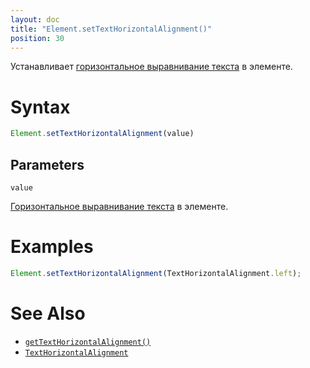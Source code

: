 ```yaml
---
layout: doc
title: "Element.setTextHorizontalAlignment()"
position: 30
---
```


Устанавливает [горизонтальное выравнивание текста](../ElementHorizontalAlignment/) в элементе.

# Syntax

```js
Element.setTextHorizontalAlignment(value)
```

## Parameters

`value`

[Горизонтальное выравнивание текста](../ElementHorizontalAlignment/) в элементе.

# Examples

```js
Element.setTextHorizontalAlignment(TextHorizontalAlignment.left);
```

# See Also

* [`getTextHorizontalAlignment()`](../Element.getTextHorizontalAlignment/)
* [`TextHorizontalAlignment`](../TextHorizontalAlignment/)
